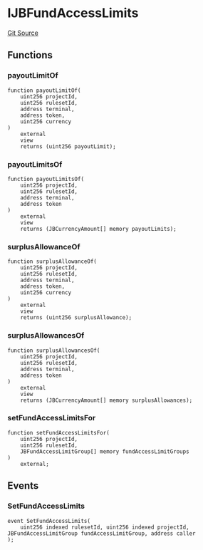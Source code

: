 # IJBFundAccessLimits
[Git Source](https://github.com/Bananapus/nana-core/blob/1fb5688d98a7c6e49f86f6a7e868a61ef4c2409a/src/interfaces/IJBFundAccessLimits.sol)


## Functions
### payoutLimitOf


```solidity
function payoutLimitOf(
    uint256 projectId,
    uint256 rulesetId,
    address terminal,
    address token,
    uint256 currency
)
    external
    view
    returns (uint256 payoutLimit);
```

### payoutLimitsOf


```solidity
function payoutLimitsOf(
    uint256 projectId,
    uint256 rulesetId,
    address terminal,
    address token
)
    external
    view
    returns (JBCurrencyAmount[] memory payoutLimits);
```

### surplusAllowanceOf


```solidity
function surplusAllowanceOf(
    uint256 projectId,
    uint256 rulesetId,
    address terminal,
    address token,
    uint256 currency
)
    external
    view
    returns (uint256 surplusAllowance);
```

### surplusAllowancesOf


```solidity
function surplusAllowancesOf(
    uint256 projectId,
    uint256 rulesetId,
    address terminal,
    address token
)
    external
    view
    returns (JBCurrencyAmount[] memory surplusAllowances);
```

### setFundAccessLimitsFor


```solidity
function setFundAccessLimitsFor(
    uint256 projectId,
    uint256 rulesetId,
    JBFundAccessLimitGroup[] memory fundAccessLimitGroups
)
    external;
```

## Events
### SetFundAccessLimits

```solidity
event SetFundAccessLimits(
    uint256 indexed rulesetId, uint256 indexed projectId, JBFundAccessLimitGroup fundAccessLimitGroup, address caller
);
```

